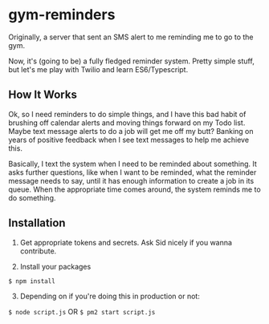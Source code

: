 # gym-reminders

Originally, a server that sent an SMS alert to me reminding me to go to the gym.

Now, it's (going to be) a fully fledged reminder system. Pretty simple stuff, but let's me play with Twilio and learn ES6/Typescript.

## How It Works

Ok, so I need reminders to do simple things, and I have this bad habit of brushing off calendar alerts and moving things forward on my Todo list. Maybe text message alerts to do a job will get me off my butt? Banking on years of positive feedback when I see text messages to help me achieve this.

Basically, I text the system when I need to be reminded about something. It asks further questions, like when I want to be reminded, what the reminder message needs to say, until it has enough information to create a job in its queue. When the appropriate time comes around, the system reminds me to do something.

## Installation

1) Get appropriate tokens and secrets. Ask Sid nicely if you wanna contribute.

2) Install your packages

```$ npm install```

3) Depending on if you're doing this in production or not:

```$ node script.js``` OR ```$ pm2 start script.js```
